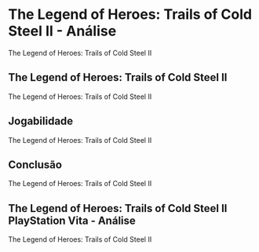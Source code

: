 ---
---

# The Legend of Heroes: Trails of Cold Steel II - Análise

The Legend of Heroes: Trails of Cold Steel II

## The Legend of Heroes: Trails of Cold Steel II

The Legend of Heroes: Trails of Cold Steel II

## Jogabilidade

The Legend of Heroes: Trails of Cold Steel II

## Conclusão

The Legend of Heroes: Trails of Cold Steel II

## The Legend of Heroes: Trails of Cold Steel II PlayStation Vita - Análise

The Legend of Heroes: Trails of Cold Steel II
